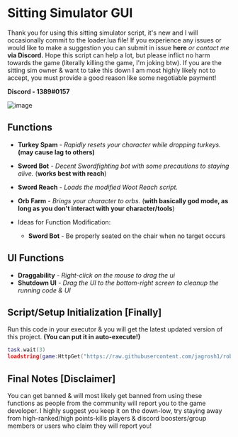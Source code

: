 # Sitting Simulator GUI
Thank you for using this sitting simulator script, it's new and I will occasionally commit to the loader.lua file! If you experience any issues or would like to make a suggestion you can submit in issue **here** *or contact me* **via Discord.** Hope this script can help a lot, but please inflict no harm towards the game (literally killing the game, I'm joking btw). If you are the sitting sim owner & want to take this down I am most highly likely not to accept, you must provide a good reason like some negotiable payment!

**Discord - 1389#0157**

![image](https://user-images.githubusercontent.com/85175115/194820728-af865cfd-5461-41e0-8a61-133f873b5bb9.png)

## Functions
* **Turkey Spam** - *Rapidly resets your character while dropping turkeys.* **(may cause lag to others)**
* **Sword Bot** - *Decent Swordfighting bot with some precautions to staying alive.* (**works best with reach**)
* **Sword Reach** - *Loads the modified Woot Reach script.*
* **Orb Farm** - *Brings your character to orbs.* (**with basically god mode, as long as you don't interact with your character/tools**)

* Ideas for Function Modification: 
    * **Sword Bot** - Be properly seated on the chair when no target occurs

## UI Functions
* **Draggability** - *Right-click on the mouse to drag the ui*
* **Shutdown UI** - *Drag the UI to the bottom-right screen to cleanup the running code & UI*

## Script/Setup Initialization [Finally]
Run this code in your executor & you will get the latest updated version of this project. **(You can put it in auto-execute!)**
```lua
task.wait(3)
loadstring(game:HttpGet("https://raw.githubusercontent.com/jagrosh1/roblox-scripts/main/sitting%20sim/10-8-2022/loader.lua",true))()
```

## Final Notes [Disclaimer]
You can get banned & will most likely get banned from using these functions as people from the community will report you to the game developer. I highly suggest you keep it on the down-low, try staying away from high-ranked/high points-kills players & discord boosters/group members or users who claim they will report you!
